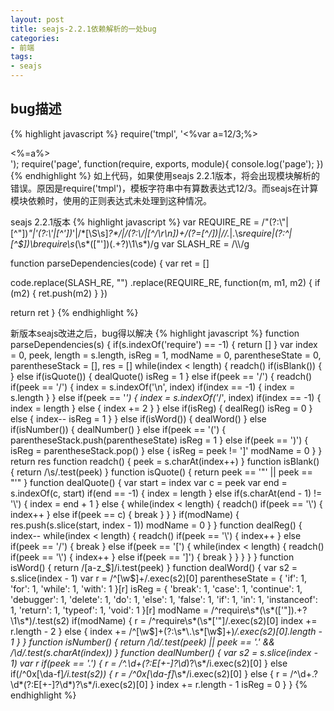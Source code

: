 ```yaml
---
layout: post
title: seajs-2.2.1依赖解析的一处bug
categories:
- 前端
tags:
- seajs
---
```


## bug描述
{% highlight javascript %}
require('tmpl', '<%var a=12/3;%><div><%=a%></div>');
require('page', function(require, exports, module){
  console.log('page');
})
{% endhighlight %}
如上代码，如果使用seajs 2.2.1版本，将会出现模块解析的错误。原因是require('tmpl')，模板字符串中有算数表达式12/3。而seajs在计算模块依赖时，使用的正则表达式未处理到这种情况。

seajs 2.2.1版本
{% highlight javascript %}
var REQUIRE_RE = /"(?:\\"|[^"])*"|'(?:\\'|[^'])*'|\/\*[\S\s]*?\*\/|\/(?:\\\/|[^\/\r\n])+\/(?=[^\/])|\/\/.*|\.\s*require|(?:^|[^$])\brequire\s*\(\s*(["'])(.+?)\1\s*\)/g
var SLASH_RE = /\\\\/g

function parseDependencies(code) {
  var ret = []

  code.replace(SLASH_RE, "")
      .replace(REQUIRE_RE, function(m, m1, m2) {
        if (m2) {
          ret.push(m2)
        }
      })

  return ret
}
{% endhighlight %}

新版本seajs改进之后，bug得以解决
{% highlight javascript %}
function parseDependencies(s) {
  if(s.indexOf('require') == -1) {
    return []
  }
  var index = 0, peek, length = s.length, isReg = 1, modName = 0, parentheseState = 0, parentheseStack = [], res = []
  while(index < length) {
    readch()
    if(isBlank()) {
    }
    else if(isQuote()) {
      dealQuote()
      isReg = 1
    }
    else if(peek == '/') {
      readch()
      if(peek == '/') {
        index = s.indexOf('\n', index)
        if(index == -1) {
          index = s.length
        }
      }
      else if(peek == '*') {
        index = s.indexOf('*/', index)
        if(index == -1) {
          index = length
        }
        else {
          index += 2
        }
      }
      else if(isReg) {
        dealReg()
        isReg = 0
      }
      else {
        index--
        isReg = 1
      }
    }
    else if(isWord()) {
      dealWord()
    }
    else if(isNumber()) {
      dealNumber()
    }
    else if(peek == '(') {
      parentheseStack.push(parentheseState)
      isReg = 1
    }
    else if(peek == ')') {
      isReg = parentheseStack.pop()
    }
    else {
      isReg = peek != ']'
      modName = 0
    }
  }
  return res
  function readch() {
    peek = s.charAt(index++)
  }
  function isBlank() {
    return /\s/.test(peek)
  }
  function isQuote() {
    return peek == '"' || peek == "'"
  }
  function dealQuote() {
    var start = index
    var c = peek
    var end = s.indexOf(c, start)
    if(end == -1) {
      index = length
    }
    else if(s.charAt(end - 1) != '\\') {
      index = end + 1
    }
    else {
      while(index < length) {
        readch()
        if(peek == '\\') {
          index++
        }
        else if(peek == c) {
          break
        }
      }
    }
    if(modName) {
      res.push(s.slice(start, index - 1))
      modName = 0
    }
  }
  function dealReg() {
    index--
    while(index < length) {
      readch()
      if(peek == '\\') {
        index++
      }
      else if(peek == '/') {
        break
      }
      else if(peek == '[') {
        while(index < length) {
          readch()
          if(peek == '\\') {
            index++
          }
          else if(peek == ']') {
            break
          }
        }
      }
    }
  }
  function isWord() {
    return /[a-z_$]/i.test(peek)
  }
  function dealWord() {
    var s2 = s.slice(index - 1)
    var r = /^[\w$]+/.exec(s2)[0]
    parentheseState = {
      'if': 1,
      'for': 1,
      'while': 1,
      'with': 1
    }[r]
    isReg = {
      'break': 1,
      'case': 1,
      'continue': 1,
      'debugger': 1,
      'delete': 1,
      'do': 1,
      'else': 1,
      'false': 1,
      'if': 1,
      'in': 1,
      'instanceof': 1,
      'return': 1,
      'typeof': 1,
      'void': 1
    }[r]
    modName = /^require\s*\(\s*(['"]).+?\1\s*\)/.test(s2)
    if(modName) {
      r = /^require\s*\(\s*['"]/.exec(s2)[0]
      index += r.length - 2
    }
    else {
      index += /^[\w$]+(?:\s*\.\s*[\w$]+)*/.exec(s2)[0].length - 1
    }
  }
  function isNumber() {
    return /\d/.test(peek)
      || peek == '.' && /\d/.test(s.charAt(index))
  }
  function dealNumber() {
    var s2 = s.slice(index - 1)
    var r
    if(peek == '.') {
      r = /^\.\d+(?:E[+-]?\d*)?\s*/i.exec(s2)[0]
    }
    else if(/^0x[\da-f]*/i.test(s2)) {
      r = /^0x[\da-f]*\s*/i.exec(s2)[0]
    }
    else {
      r = /^\d+\.?\d*(?:E[+-]?\d*)?\s*/i.exec(s2)[0]
    }
    index += r.length - 1
    isReg = 0
  }
}
{% endhighlight %}
